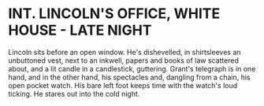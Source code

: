 # INT. LINCOLN'S OFFICE, WHITE HOUSE - LATE NIGHT

Lincoln sits before an open window. He's dishevelled, in
shirtsleeves an unbuttoned vest, next to an inkwell, papers
and books of law scattered about, and a lit candle in a
candlestick, guttering. Grant's telegraph is in one hand, and
in the other hand, his spectacles and, dangling from a chain,
his open pocket watch. His bare left foot keeps time with the
watch's loud ticking. He stares out into the cold night.
